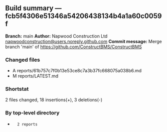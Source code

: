 ## Build summary — fcb5f4306e51346a54206438134b4a1a60c0059f

**Branch:** main **Author:** Napwood Construction Ltd <napwoodconstruction@users.noreply.github.com>
**Commit message:** Merge branch 'main' of https://github.com/ConstructBMS/ConstructBMS

### Changed files

- A reports/61b757c7f0b13e53ce8c7a3b37fc668075a038b6.md
- M reports/LATEST.md

### Shortstat

2 files changed, 18 insertions(+), 3 deletions(-)

### By top-level directory

-       2 reports
